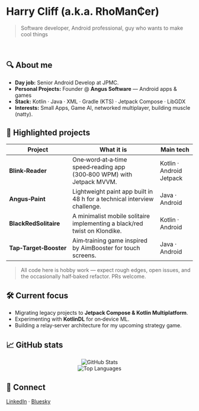 # Harry Cliff (a.k.a. **RhoMan₵er**)

> Software developer, Android professional, guy who wants to make cool things

<br/>

## 🔍 About me

- **Day job:** Senior Android Develop at JPMC.
- **Personal Projects:** Founder @ **Angus Software** — Android apps & games
- **Stack:** Kotlin · Java · XML · Gradle (KTS) · Jetpack Compose · LibGDX
- **Interests:** Small Apps, Game AI, networked multiplayer, building muscle (natty).

## 📌 Highlighted projects

| Project | What it is | Main tech |
|---------|------------|-----------|
| **Blink‑Reader** | One‑word‑at‑a‑time speed‑reading app (300‑800 WPM) with Jetpack MVVM.| Kotlin · Android Jetpack |
| **Angus‑Paint** | Lightweight paint app built in 48 h for a technical interview challenge. | Java · Android |
| **BlackRedSolitaire** | A minimalist mobile solitaire implementing a black/​red twist on Klondike. | Kotlin · Android |
| **Tap‑Target‑Booster** | Aim‑training game inspired by AimBooster for touch screens. | Java · Android |

> All code here is hobby work — expect rough edges, open issues, and the occasionally half‑baked refactor. PRs welcome.

## 🛠️ Current focus

- Migrating legacy projects to **Jetpack Compose & Kotlin Multiplatform**.
- Experimenting with **KotlinDL** for on‑device ML.
- Building a relay‑server architecture for my upcoming strategy game.

## 📈 GitHub stats

<p align="center">
  <img src="https://github-readme-stats.vercel.app/api?username=RhoMancer&show_icons=true&count_private=true" alt="GitHub Stats" />
  <br/>
  <img src="https://github-readme-stats.vercel.app/api/top-langs/?username=RhoMancer&layout=compact&hide=css,html" alt="Top Languages" />
</p>

## 🤝 Connect

[LinkedIn](https://www.linkedin.com/in/harry-cliff) · [Bluesky](https://bsky.app/profile/rhomancer.bsky.social)
